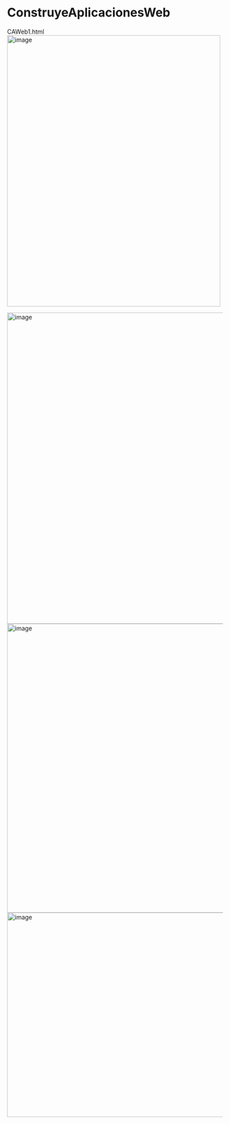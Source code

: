 # ConstruyeAplicacionesWeb
CAWeb1.html<br>
<img width="498" height="633" alt="image" src="https://github.com/user-attachments/assets/91b4ae27-9960-4ebb-9c34-5d9fd89df4a3" />

<img width="912" height="726" alt="image" src="https://github.com/user-attachments/assets/dd7dcb0a-ba38-4c00-a37f-402f36e1a9e2" />

<img width="536" height="674" alt="image" src="https://github.com/user-attachments/assets/ba58c58c-e98e-45d9-8415-ce3fb865e826" />

<img width="568" height="477" alt="image" src="https://github.com/user-attachments/assets/bfc55dc9-cc6a-434b-8b80-0a186269076e" />
